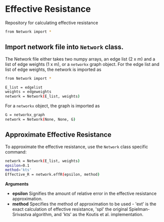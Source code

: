 # Effective Resistance 
Repository for calculating effective resistance 

```sh
from Network import *
```
## Import network file into ``Network`` class.
The Network file either takes two numpy arrays, an edge list (2 x m) and a list of edge weights (1 x m), or a `networkx` graph object.
For the edge list and list of edge weights, the network is imported as
```sh
from Network import *

E_list = edgelist
weights = edgeweights
network = Network(E_list, weights)
```
For a `networkx` object, the graph is imported as
```sh
G = networkx_graph
network = Network(None, None, G)
```
## Approximate Effective Resistance
To approximate the effective resistance, use the `Network` class specific command:
```sh
network = Network(E_list, weights)
epsilon=0.1
method='kts'
Effective_R = network.effR(epsilon, method)
```

**Arguments**
* **epsilon** Signifies the amount of relative error in the effective resistance approximation. 
* **method** Specifies the method of approximation to be used - 'ext' is the exact calculation of effective resistance, 'spl' the original Spielman-Srivastva algorithm, and 'kts' as the Koutis et al. implementation. 
